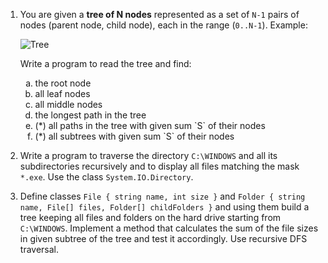 1. You are given a **tree of N nodes** represented as a set of `N-1` pairs of nodes (parent node, child node), each in the range (`0..N-1`).
   Example:
   
   ![Tree](/images/Problem1_Tree.png)
   
   Write a program to read the tree and find:
   
    <ol type="a">
       <li>the root node</li>
       <li>all leaf nodes</li>
       <li>all middle nodes</li>
       <li>the longest path in the tree</li>
       <li>(*) all paths in the tree with given sum `S` of their nodes</li>
       <li>(*) all subtrees with given sum `S` of their nodes</li>
    </ol>

2. Write a program to traverse the directory `C:\WINDOWS` and all its subdirectories recursively and to display all files matching the mask `*.exe`. Use the class `System.IO.Directory`.

3. Define classes `File { string name, int size }` and `Folder { string name, File[] files, Folder[] childFolders }` and using them build a tree keeping all files and folders on the hard drive starting from `C:\WINDOWS`. Implement a method that calculates the sum of the file sizes in given subtree of the tree and test it accordingly. Use recursive DFS traversal.
